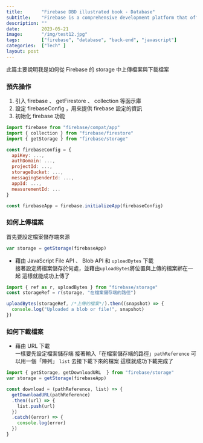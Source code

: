 ```yaml
---
title:       "Firebase DBD illustrated book - Database"
subtitle:    "Firebase is a comprehensive development platform that offers a range of backend services and tools to help developers build high-quality web and mobile applications quickly and efficiently."
description: ""
date:        2023-05-21
image:       "/img/test12.jpg"
tags:        ["firebase", "database", "back-end", "javascript"]
categories:  ["Tech" ]
layout: post
---
```


此篇主要說明我是如何從 Firebase 的 storage 中上傳檔案與下載檔案

### 預先操作

1. 引入 firebase 、 getFirestore 、 collection 等函示庫
2. 設定 firebaseConfig ，用來提供 firebase 設定的資訊
3. 初始化 firebase 功能
```Javascript
import firebase from "firebase/compat/app"
import { collection } from "firebase/firestore"
import { getStorage } from "firebase/storage"

const firebaseConfig = {
  apiKey: ...,
  authDomain: ...,
  projectId: ...,
  storageBucket: ...,
  messagingSenderId: ...,
  appId: ...,
  measurementId: ...
}

const firebaseApp = firebase.initializeApp(firebaseConfig)
```

### 如何上傳檔案

首先要設定檔案儲存端來源
```Javascript
var storage = getStorage(firebaseApp)
```

- 藉由 JavaScript File API 、 Blob API 和 `uploadBytes` 下載  
接著設定將檔案儲存於何處，並藉由`uploadBytes`將位置與上傳的檔案綁在一起
這樣就能成功上傳了
```Javascript
import { ref as r, uploadBytes } from "firebase/storage"
const storageRef = r(storage, "在檔案儲存端的路徑")

uploadBytes(storageRef, /*上傳的檔案*/).then((snapshot) => {
  console.log("Uploaded a blob or file!", snapshot)
})
```

### 如何下載檔案

- 藉由 URL 下載  
一樣要先設定檔案儲存端
接著輸入「在檔案儲存端的路徑」`pathReference`
可以用一個「陣列」 `list` 去接下載下來的檔案
這樣就成功下載完成了
```Javascript
import { getStorage, getDownloadURL  } from "firebase/storage"
var storage = getStorage(firebaseApp)

const download = (pathReference, list) => {
  getDownloadURL(pathReference)
  .then((url) => {
    list.push(url)
  })
  .catch((error) => {
    console.log(error)
  })
}
```